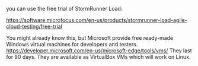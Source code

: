 
you can use the free trial of StormRunner Load: 

https://software.microfocus.com/en-us/products/stormrunner-load-agile-cloud-testing/free-trial

You might already know this, but Microsoft provide free ready-made Windows virtual machines for developers and testers. 
https://developer.microsoft.com/en-us/microsoft-edge/tools/vms/
They last for 90 days. They are available as VirtualBox VMs which will work on Linux.

